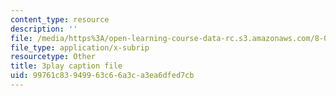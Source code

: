 ```yaml
---
content_type: resource
description: ''
file: /media/https%3A/open-learning-course-data-rc.s3.amazonaws.com/8-05-quantum-physics-ii-fall-2013/99761c83949963c66a3ca3ea6dfed7cb_t3r9j7YUFrs.srt
file_type: application/x-subrip
resourcetype: Other
title: 3play caption file
uid: 99761c83-9499-63c6-6a3c-a3ea6dfed7cb
---
```

